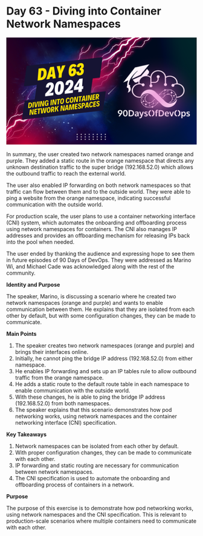 # Day 63 - Diving into Container Network Namespaces
[![Watch the video](thumbnails/day63.png)](https://www.youtube.com/watch?v=Z22YVIwwpf4)

 In summary, the user created two network namespaces named orange and purple. They added a static route in the orange namespace that directs any unknown destination traffic to the super bridge (192.168.52.0) which allows the outbound traffic to reach the external world.

The user also enabled IP forwarding on both network namespaces so that traffic can flow between them and to the outside world. They were able to ping a website from the orange namespace, indicating successful communication with the outside world.

For production scale, the user plans to use a container networking interface (CNI) system, which automates the onboarding and offboarding process using network namespaces for containers. The CNI also manages IP addresses and provides an offboarding mechanism for releasing IPs back into the pool when needed.

The user ended by thanking the audience and expressing hope to see them in future episodes of 90 Days of DevOps. They were addressed as Marino Wi, and Michael Cade was acknowledged along with the rest of the community.

**Identity and Purpose**

The speaker, Marino, is discussing a scenario where he created two network namespaces (orange and purple) and wants to enable communication between them. He explains that they are isolated from each other by default, but with some configuration changes, they can be made to communicate.

**Main Points**

1. The speaker creates two network namespaces (orange and purple) and brings their interfaces online.
2. Initially, he cannot ping the bridge IP address (192.168.52.0) from either namespace.
3. He enables IP forwarding and sets up an IP tables rule to allow outbound traffic from the orange namespace.
4. He adds a static route to the default route table in each namespace to enable communication with the outside world.
5. With these changes, he is able to ping the bridge IP address (192.168.52.0) from both namespaces.
6. The speaker explains that this scenario demonstrates how pod networking works, using network namespaces and the container networking interface (CNI) specification.

**Key Takeaways**

1. Network namespaces can be isolated from each other by default.
2. With proper configuration changes, they can be made to communicate with each other.
3. IP forwarding and static routing are necessary for communication between network namespaces.
4. The CNI specification is used to automate the onboarding and offboarding process of containers in a network.

**Purpose**

The purpose of this exercise is to demonstrate how pod networking works, using network namespaces and the CNI specification. This is relevant to production-scale scenarios where multiple containers need to communicate with each other.
